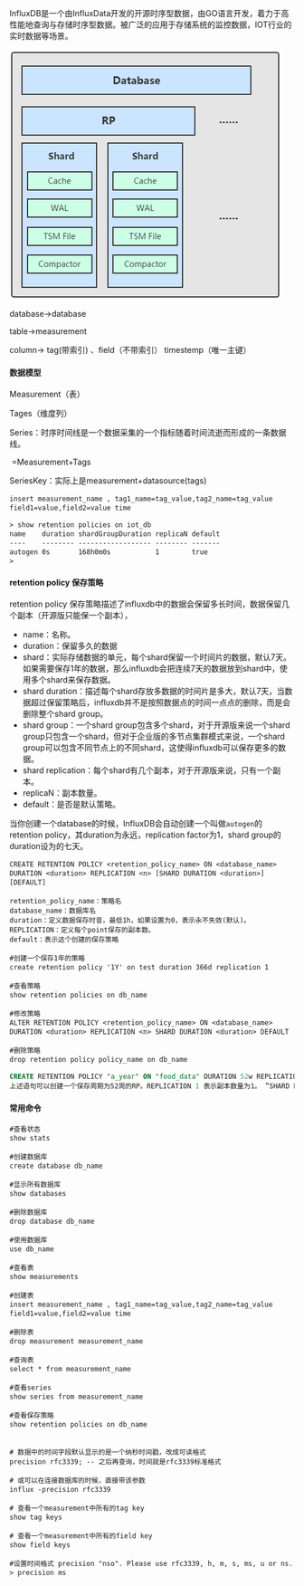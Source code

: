 InfluxDB是一个由InfluxData开发的开源时序型数据，由GO语言开发，着力于高性能地查询与存储时序型数据。被广泛的应用于存储系统的监控数据，IOT行业的实时数据等场景。

![image-20211209171931490](readme.assets/image-20211209171931490.png)

database->database

table->measurement

column-> tag(带索引) 、field（不带索引） timestemp（唯一主键）





#### 数据模型

Measurement（表）

Tages（维度列）



Series：时序时间线是一个数据采集的一个指标随着时间流逝而形成的一条数据线。

​	=Measurement+Tags

SeriesKey：实际上是measurement+datasource(tags)



```
insert measurement_name , tag1_name=tag_value,tag2_name=tag_value field1=value,field2=value time
```





```
> show retention policies on iot_db
name    duration shardGroupDuration replicaN default
----    -------- ------------------ -------- -------
autogen 0s       168h0m0s           1        true
> 

```



#### retention policy 保存策略

retention policy 保存策略描述了influxdb中的数据会保留多长时间，数据保留几个副本（开源版只能保一个副本），

* name：名称。
* duration：保留多久的数据
* shard：实际存储数据的单元，每个shard保留一个时间片的数据，默认7天。如果需要保存1年的数据，那么influxdb会把连续7天的数据放到shard中，使用多个shard来保存数据。
* shard duration：描述每个shard存放多数据的时间片是多大，默认7天，当数据超过保留策略后，influxdb并不是按照数据点的时间一点点的删除，而是会删除整个shard group。
* shard group：一个shard group包含多个shard，对于开源版来说一个shard group只包含一个shard，但对于企业版的多节点集群模式来说，一个shard group可以包含不同节点上的不同shard，这使得influxdb可以保存更多的数据。
* shard replication：每个shard有几个副本，对于开源版来说，只有一个副本。
* replicaN：副本数量。
* default：是否是默认策略。

当你创建一个database的时候，InfluxDB会自动创建一个叫做`autogen`的retention policy，其duration为永远，replication factor为1，shard group的duration设为的七天。

```
CREATE RETENTION POLICY <retention_policy_name> ON <database_name> DURATION <duration> REPLICATION <n> [SHARD DURATION <duration>] [DEFAULT]

retention_policy_name：策略名
database_name：数据库名
duration：定义数据保存时音，最低1h，如果设置为0，表示永不失效(默认)。
REPLICATION：定义每个point保存的副本数。
default：表示这个创建的保存策略

#创建一个保存1年的策略
create retention policy '1Y' on test duration 366d replication 1

#查看策略
show retention policies on db_name

#修改策略
ALTER RETENTION POLICY <retention_policy_name> ON <database_name> DURATION <duration> REPLICATION <n> SHARD DURATION <duration> DEFAULT

#删除策略
drop retention policy policy_name on db_name

```



```sql
CREATE RETENTION POLICY "a_year" ON "food_data" DURATION 52w REPLICATION 1 SHARD DURATION 1h
上述语句可以创建一个保存周期为52周的RP。REPLICATION 1 表示副本数量为1。 ”SHARD DURATION”指定每个Shard Group对应多长时间。
```



#### 常用命令

```
#查看状态
show stats

#创建数据库
create database db_name

#显示所有数据库
show databases

#删除数据库
drop database db_name

#使用数据库
use db_name

#查看表
show measurements

#创建表
insert measurement_name , tag1_name=tag_value,tag2_name=tag_value field1=value,field2=value time

#删除表
drop measurement measurement_name

#查询表
select * from measurement_name 

#查看series
show series from measurement_name

#查看保存策略
show retention policies on db_name


# 数据中的时间字段默认显示的是一个纳秒时间戳，改成可读格式
precision rfc3339; -- 之后再查询，时间就是rfc3339标准格式

# 或可以在连接数据库的时候，直接带该参数
influx -precision rfc3339

# 查看一个measurement中所有的tag key 
show tag keys

# 查看一个measurement中所有的field key 
show field keys

#设置时间格式 precision "nso". Please use rfc3339, h, m, s, ms, u or ns.
> precision ms
```

